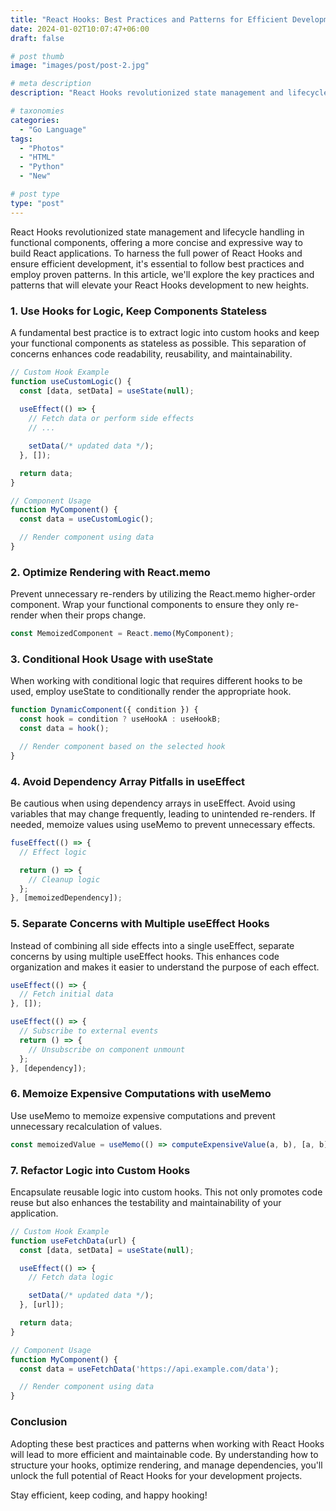 ```yaml
---
title: "React Hooks: Best Practices and Patterns for Efficient Development"
date: 2024-01-02T10:07:47+06:00
draft: false

# post thumb
image: "images/post/post-2.jpg"

# meta description
description: "React Hooks revolutionized state management and lifecycle handling in functional components, offering a more concise and expressive way to build React applications. To harness the full power of React Hooks and ensure efficient development, it's essential to follow best practices and employ proven patterns. In this article, we'll explore the key practices and patterns that will elevate your React Hooks development to new heights."

# taxonomies
categories: 
  - "Go Language"
tags:
  - "Photos"
  - "HTML"
  - "Python"
  - "New"

# post type
type: "post"
---
```



React Hooks revolutionized state management and lifecycle handling in functional components, offering a more concise and expressive way to build React applications. To harness the full power of React Hooks and ensure efficient development, it's essential to follow best practices and employ proven patterns. In this article, we'll explore the key practices and patterns that will elevate your React Hooks development to new heights.

### 1. Use Hooks for Logic, Keep Components Stateless
A fundamental best practice is to extract logic into custom hooks and keep your functional components as stateless as possible. This separation of concerns enhances code readability, reusability, and maintainability.

```javascript
// Custom Hook Example
function useCustomLogic() {
  const [data, setData] = useState(null);
  
  useEffect(() => {
    // Fetch data or perform side effects
    // ...

    setData(/* updated data */);
  }, []);

  return data;
}

// Component Usage
function MyComponent() {
  const data = useCustomLogic();

  // Render component using data
}
```

### 2. Optimize Rendering with React.memo
Prevent unnecessary re-renders by utilizing the React.memo higher-order component. Wrap your functional components to ensure they only re-render when their props change.

```javascript
const MemoizedComponent = React.memo(MyComponent);

```

### 3. Conditional Hook Usage with useState
When working with conditional logic that requires different hooks to be used, employ useState to conditionally render the appropriate hook.

```javascript
function DynamicComponent({ condition }) {
  const hook = condition ? useHookA : useHookB;
  const data = hook();

  // Render component based on the selected hook
}
```

### 4. Avoid Dependency Array Pitfalls in useEffect
Be cautious when using dependency arrays in useEffect. Avoid using variables that may change frequently, leading to unintended re-renders. If needed, memoize values using useMemo to prevent unnecessary effects.

```javascript
fuseEffect(() => {
  // Effect logic

  return () => {
    // Cleanup logic
  };
}, [memoizedDependency]);

```

### 5. Separate Concerns with Multiple useEffect Hooks
Instead of combining all side effects into a single useEffect, separate concerns by using multiple useEffect hooks. This enhances code organization and makes it easier to understand the purpose of each effect.

```javascript
useEffect(() => {
  // Fetch initial data
}, []);

useEffect(() => {
  // Subscribe to external events
  return () => {
    // Unsubscribe on component unmount
  };
}, [dependency]);
```

### 6. Memoize Expensive Computations with useMemo
Use useMemo to memoize expensive computations and prevent unnecessary recalculation of values.

```javascript
const memoizedValue = useMemo(() => computeExpensiveValue(a, b), [a, b]);

```

### 7. Refactor Logic into Custom Hooks
Encapsulate reusable logic into custom hooks. This not only promotes code reuse but also enhances the testability and maintainability of your application.

```javascript
// Custom Hook Example
function useFetchData(url) {
  const [data, setData] = useState(null);

  useEffect(() => {
    // Fetch data logic

    setData(/* updated data */);
  }, [url]);

  return data;
}

// Component Usage
function MyComponent() {
  const data = useFetchData('https://api.example.com/data');

  // Render component using data
}
```

### Conclusion
Adopting these best practices and patterns when working with React Hooks will lead to more efficient and maintainable code. By understanding how to structure your hooks, optimize rendering, and manage dependencies, you'll unlock the full potential of React Hooks for your development projects.

Stay efficient, keep coding, and happy hooking!